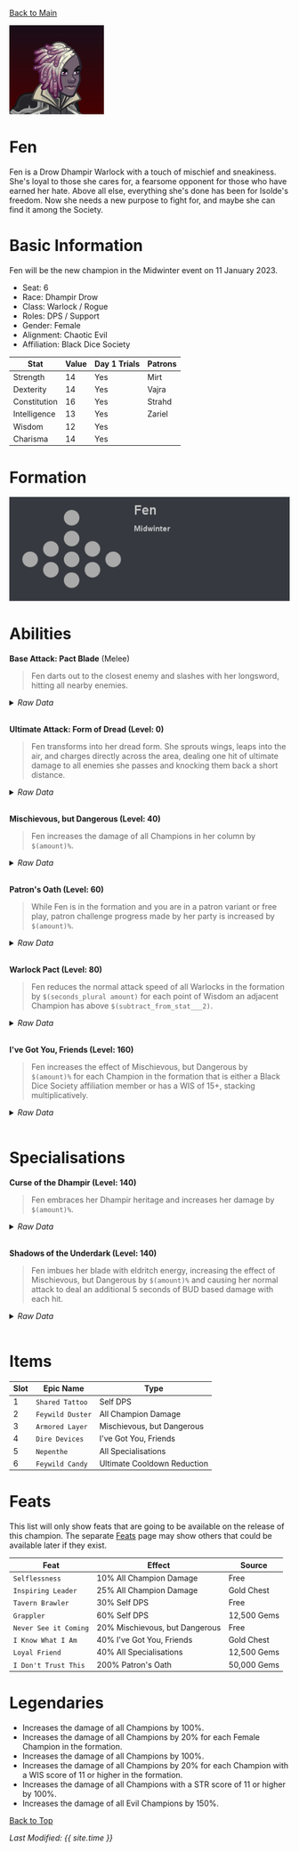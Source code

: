 [Back to Main](index.md)


![Profile Picture](images/portrait_fen.png)

# Fen

Fen is a Drow Dhampir Warlock with a touch of mischief and sneakiness. She's loyal to those she cares for, a fearsome opponent for those who have earned her hate. Above all else, everything she's done has been for Isolde's freedom. Now she needs a new purpose to fight for, and maybe she can find it among the Society.

# Basic Information

Fen will be the new champion in the Midwinter event on 11 January 2023.

* Seat: 6
* Race: Dhampir Drow
* Class: Warlock / Rogue
* Roles: DPS / Support
* Gender: Female
* Alignment: Chaotic Evil
* Affiliation: Black Dice Society

| Stat | Value | Day 1 Trials | Patrons |
|---|---|---|---|
| Strength | 14 | Yes | Mirt |
| Dexterity | 14 | Yes | Vajra |
| Constitution | 16 | Yes | Strahd |
| Intelligence | 13 | Yes | Zariel |
| Wisdom | 12 | Yes | |
| Charisma | 14 | Yes | |

# Formation

![Formation Layout](images/formation_fen.png)

# Abilities

**Base Attack: Pact Blade** (Melee)
> Fen darts out to the closest enemy and slashes with her longsword, hitting all nearby enemies.
<details><summary><em>Raw Data</em></summary>
<p>
<pre>
{
    "description": "Fen darts out to the closest enemy and slashes with her longsword, hitting all nearby enemies.",
    "long_description": "",
    "damage_modifier": 1,
    "damage_types": ["melee"],
    "graphic_id": 0,
    "target": "front",
    "aoe_radius": 150,
    "tags": [
        "melee",
        "aoe"
    ],
    "num_targets": 1,
    "animations": [{
        "damage_frame": 4,
        "jump_sound": 30,
        "sound_frames": {"2": 154},
        "target_offset_x": -34,
        "type": "melee_attack"
    }],
    "name": "Pact Blade",
    "cooldown": 6.5,
    "id": 582
}
</pre>
</p>
</details>
<br />

**Ultimate Attack: Form of Dread (Level: 0)**
> Fen transforms into her dread form. She sprouts wings, leaps into the air, and charges directly across the area, dealing one hit of ultimate damage to all enemies she passes and knocking them back a short distance.
<details><summary><em>Raw Data</em></summary>
<p>
<pre>
{
    "description": "Fen sprouts wings and charges, dealing damage to all enemies and knocking them back.",
    "long_description": "Fen transforms into her dread form. She sprouts wings, leaps into the air, and charges directly across the area, dealing one hit of ultimate damage to all enemies she passes and knocking them back a short distance.",
    "damage_modifier": 0.029999999999999999,
    "damage_types": ["melee"],
    "graphic_id": 17463,
    "target": "all",
    "aoe_radius": 0,
    "tags": [
        "ultimate",
        "melee"
    ],
    "num_targets": 1,
    "animations": [{
        "pushback": 150,
        "seqs": {
            "attack": 4,
            "start": 7,
            "finish": 8
        },
        "ultimate": "fen",
        "type": "ultimate_attack"
    }],
    "name": "Form of Dread",
    "cooldown": 60,
    "id": 583
}
</pre>
</p>
</details>
<br />

**Mischievous, but Dangerous (Level: 40)**
> Fen increases the damage of all Champions in her column by `$(amount)%`.
<details><summary><em>Raw Data</em></summary>
<p>
<pre>
{
    "static_dps_mult": null,
    "required_level": 40,
    "effect": "effect_def,1363",
    "tip_text": "Fen increases the damage of Champions in her column.",
    "name": "Mischievous, but Dangerous",
    "id": 9757,
    "hero_id": 118,
    "upgrade_type": "unlock_ability",
    "default_enabled": 1,
    "required_upgrade_id": 0
}
{
    "effect_keys": [{
        "effect_string": "hero_dps_multiplier_mult,100",
        "targets": ["col"]
    }],
    "requirements": "",
    "description": {"desc": "$(source_hero) increases the damage of all Champions in her column by $(amount)%."},
    "id": 1363,
    "flavour_text": "",
    "graphic_id": 17458,
    "properties": {
        "is_formation_ability": true,
        "owner_use_outgoing_description": true
    }
}
</pre>
</p>
</details>
<br />

**Patron's Oath (Level: 60)**
> While Fen is in the formation and you are in a patron variant or free play, patron challenge progress made by her party is increased by `$(amount)%`.
<details><summary><em>Raw Data</em></summary>
<p>
<pre>
{
    "static_dps_mult": null,
    "required_level": 60,
    "effect": "effect_def,1366",
    "tip_text": "Fen increases the amount of progress credited in Patron Challenges in the party she is in.",
    "name": "Patron's Oath",
    "id": 9760,
    "hero_id": 118,
    "upgrade_type": "unlock_ability",
    "default_enabled": 1,
    "required_upgrade_id": 0
}
{
    "effect_keys": [{
        "off_when_benched": true,
        "effect_string": "buff_patron_challenge_progress,100"
    }],
    "requirements": "",
    "description": {"desc": "While $(source_hero) is in the formation and you are in a patron variant or free play, patron challenge progress made by her party is increased by $(amount)%."},
    "id": 1366,
    "flavour_text": "",
    "graphic_id": 17459,
    "properties": {
        "is_formation_ability": true,
        "owner_use_outgoing_description": true
    }
}
</pre>
</p>
</details>
<br />

**Warlock Pact (Level: 80)**
> Fen reduces the normal attack speed of all Warlocks in the formation by `$(seconds_plural amount)` for each point of Wisdom an adjacent Champion has above `$(subtract_from_stat___2)`.
<details><summary><em>Raw Data</em></summary>
<p>
<pre>
{
    "static_dps_mult": null,
    "required_level": 80,
    "effect": "effect_def,1364",
    "name": "Warlock Pact",
    "id": 9758,
    "hero_id": 118,
    "upgrade_type": "unlock_ability",
    "default_enabled": 1,
    "required_upgrade_id": 0
}
{
    "effect_keys": [
        {
            "manual_stacking": true,
            "stacks_multiply": false,
            "formation_arrows_for_effected_only": true,
            "off_when_benched": true,
            "show_bonus": true,
            "effect_string": "reduce_attack_cooldown,0.1",
            "filter_targets": [{
                "type": "by_tags",
                "tags": "warlock"
            }],
            "targets": ["all"]
        },
        {
            "overlay": {
                "manual_graphic": "fen_warlock_pack",
                "y": -65
            },
            "stats": ["wis"],
            "subtract_from_stat": 10,
            "effect_string": "fen_warlock_pack",
            "count_on": "adj"
        }
    ],
    "requirements": "",
    "description": {"desc": "$(source_hero) reduces the normal attack speed of all Warlocks in the formation by $(seconds_plural amount) for each point of Wisdom an adjacent Champion has above $(subtract_from_stat___2)."},
    "id": 1364,
    "flavour_text": "",
    "graphic_id": 17460,
    "properties": {
        "indexed_effect_properties": true,
        "is_formation_ability": true,
        "default_bonus_index": 0,
        "owner_use_outgoing_description": true,
        "per_effect_index_bonuses": true
    }
}
</pre>
</p>
</details>
<br />

**I've Got You, Friends (Level: 160)**
> Fen increases the effect of Mischievous, but Dangerous by `$(amount)%` for each Champion in the formation that is either a Black Dice Society affiliation member or has a WIS of 15+, stacking multiplicatively.
<details><summary><em>Raw Data</em></summary>
<p>
<pre>
{
    "static_dps_mult": null,
    "required_level": 160,
    "effect": "effect_def,1365",
    "name": "I've Got You, Friends",
    "id": 9759,
    "hero_id": 118,
    "upgrade_type": "unlock_ability",
    "default_enabled": 1,
    "required_upgrade_id": 0
}
{
    "effect_keys": [{
        "stack_title": "Relevant Champions",
        "amount_updated_listeners": ["slot_changed"],
        "off_when_benched": true,
        "show_bonus": true,
        "amount_func": "mult",
        "stack_func": "per_crusader",
        "effect_string": "buff_upgrade,100,9757,0",
        "stack_func_data": {"target_filters_or": [
            {
                "stat": "wis",
                "comparison": "gte",
                "check": 15,
                "type": "stat"
            },
            {
                "type": "tags",
                "tags": "blackdicesociety"
            }
        ]}
    }],
    "requirements": "",
    "description": {"desc": "$(source_hero) increases the effect of Mischievous, but Dangerous by $(amount)% for each Champion in the formation that is either a Black Dice Society affiliation member or has a WIS of 15+, stacking multiplicatively."},
    "id": 1365,
    "flavour_text": "",
    "graphic_id": 17457,
    "properties": {
        "is_formation_ability": true,
        "owner_use_outgoing_description": true
    }
}
</pre>
</p>
</details>
<br />

# Specialisations

**Curse of the Dhampir (Level: 140)**
> Fen embraces her Dhampir heritage and increases her damage by `$(amount)%`.
<details><summary><em>Raw Data</em></summary>
<p>
<pre>
{
    "static_dps_mult": null,
    "specialization_name": "Curse of the Dhampir",
    "required_level": 140,
    "effect": "effect_def,1368",
    "name": "Curse of the Dhampir",
    "specialization_graphic_id": 17461,
    "id": 9762,
    "hero_id": 118,
    "upgrade_type": "unlock_ability",
    "default_enabled": 1,
    "required_upgrade_id": 0,
    "specialization_description": "Fen focuses on her Dhampir heritage, dealing much more damage."
}
{
    "effect_keys": [
        {"effect_string": "hero_dps_multiplier_mult,1000"},
        {
            "skin_property_prefix": "spec_2_overlay",
            "effect_string": "animation_synced_overlay,17498"
        }
    ],
    "requirements": "",
    "description": {"desc": "$(source_hero) embraces her Dhampir heritage and increases her damage by $(amount)%."},
    "id": 1368,
    "flavour_text": "",
    "graphic_id": 0,
    "properties": {
        "indexed_effect_properties": true,
        "is_formation_ability": true,
        "default_bonus_index": 0,
        "owner_use_outgoing_description": true,
        "type": "upgrade",
        "formation_circle_icon": false,
        "per_effect_index_bonuses": true
    }
}
</pre>
</p>
</details>
<br />

**Shadows of the Underdark (Level: 140)**
> Fen imbues her blade with eldritch energy, increasing the effect of Mischievous, but Dangerous by `$(amount)%` and causing her normal attack to deal an additional 5 seconds of BUD based damage with each hit.
<details><summary><em>Raw Data</em></summary>
<p>
<pre>
{
    "static_dps_mult": null,
    "specialization_name": "Shadows of the Underdark",
    "required_level": 140,
    "effect": "effect_def,1367",
    "name": "Shadows of the Underdark",
    "specialization_graphic_id": 17462,
    "id": 9761,
    "hero_id": 118,
    "upgrade_type": "unlock_ability",
    "default_enabled": 1,
    "required_upgrade_id": 0,
    "specialization_description": "Fen focuses on her eldritch blade, increasing her support and dealing additional damage."
}
{
    "effect_keys": [
        {"effect_string": "buff_upgrade,100,9757"},
        {
            "skin_property_prefix": "spec_1_overlay",
            "effect_string": "animation_synced_overlay,17499"
        },
        {"effect_string": "change_base_attack,584"}
    ],
    "requirements": "",
    "description": {"desc": "$(source_hero) imbues her blade with eldritch energy, increasing the effect of $(upgrade_name id) by $(amount)% and causing her normal attack to deal an additional 5 seconds of BUD based damage with each hit."},
    "id": 1367,
    "flavour_text": "",
    "graphic_id": 0,
    "properties": {
        "indexed_effect_properties": true,
        "is_formation_ability": true,
        "default_bonus_index": 0,
        "owner_use_outgoing_description": true,
        "type": "upgrade",
        "formation_circle_icon": false,
        "per_effect_index_bonuses": true
    }
}
</pre>
</p>
</details>
<br />

# Items

| Slot | Epic Name | Type |
|---|---|---|
| 1 | `Shared Tattoo` | Self DPS |
| 2 | `Feywild Duster` | All Champion Damage |
| 3 | `Armored Layer` | Mischievous, but Dangerous |
| 4 | `Dire Devices` | I've Got You, Friends |
| 5 | `Nepenthe` | All Specialisations |
| 6 | `Feywild Candy` | Ultimate Cooldown Reduction |

# Feats

This list will only show feats that are going to be available on the release of this champion. The separate [Feats](feats.md) page may show others that could be available later if they exist.

| Feat | Effect | Source |
|---|---|---|
| `Selflessness` | 10% All Champion Damage | Free |
| `Inspiring Leader` | 25% All Champion Damage | Gold Chest |
| `Tavern Brawler` | 30% Self DPS | Free |
| `Grappler` | 60% Self DPS | 12,500 Gems |
| `Never See it Coming` | 20% Mischievous, but Dangerous | Free |
| `I Know What I Am` | 40% I've Got You, Friends | Gold Chest |
| `Loyal Friend` | 40% All Specialisations | 12,500 Gems |
| `I Don't Trust This` | 200% Patron's Oath | 50,000 Gems |

# Legendaries

* Increases the damage of all Champions by 100%.
* Increases the damage of all Champions by 20% for each Female Champion in the formation.
* Increases the damage of all Champions by 100%.
* Increases the damage of all Champions by 20% for each Champion with a WIS score of 11 or higher in the formation.
* Increases the damage of all Champions with a STR score of 11 or higher by 100%.
* Increases the damage of all Evil Champions by 150%.

[Back to Top](#top)

*Last Modified: {{ site.time }}*